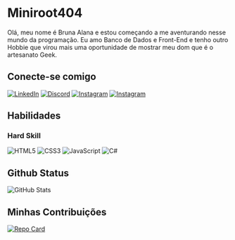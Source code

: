 # Miniroot404
Olá, meu nome é Bruna Alana e estou começando a me aventurando nesse mundo da programação. Eu amo Banco de Dados e Front-End e tenho outro Hobbie que virou mais uma oportunidade de mostrar meu dom que é o artesanato Geek.

## Conecte-se comigo
[![LinkedIn](https://img.shields.io/badge/LinkedIn-000?style=for-the-badge&logo=linkedin&logoColor=0E76A8)](https://www.linkedin.com/in/bruna-anjos-bb5832199/)
[![Discord](https://img.shields.io/badge/Discord-000?style=for-the-badge&logo=discord)](https://www.discord.com/in/199017701119623171/) 
[![Instagram](https://img.shields.io/badge/Instagram-000?style=for-the-badge&logo=instagram)](https://www.instagram.com/bubbacraftsgeek/)
[![Instagram](https://img.shields.io/badge/Instagram-000?style=for-the-badge&logo=instagram)](https://www.instagram.com/wtf_brunna/)


## Habilidades
### Hard Skill
![HTML5](https://img.shields.io/badge/HTML5-000?style=for-the-badge&logo=html5)
![CSS3](https://img.shields.io/badge/CSS3-000?style=for-the-badge&logo=css3&logoColor=264CE4)
![JavaScript](https://img.shields.io/badge/JavaScript-000?style=for-the-badge&logo=javascript)
![C#](https://img.shields.io/badge/C%23-000?style=for-the-badge&logo=c-sharp&logoColor=823085)

## Github Status

![GitHub Stats](https://github-readme-stats.vercel.app/api?username=miniroot404&theme=transparent&bg_color=000&border_color=30A3DC&show_icons=true&icon_color=30A3DC&title_color=E94D5F&text_color=FFF)

## Minhas Contribuições

[![Repo Card](https://github-readme-stats.vercel.app/api/pin/?username=miniroot404&repo=dio-lab-open-source&bg_color=000&border_color=30A3DC&show_icons=true&icon_color=30A3DC&title_color=E94D5F&text_color=FFF)](https://github.com/miniroot404/dio-lab-open-source)